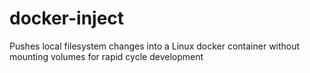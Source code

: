 # docker-inject
Pushes local filesystem changes into a Linux docker container without mounting volumes for rapid cycle development
